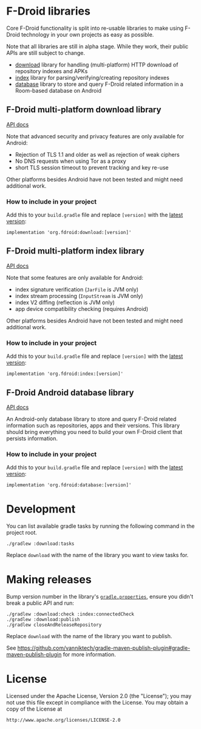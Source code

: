 # F-Droid libraries

Core F-Droid functionality is split into re-usable libraries
to make using F-Droid technology in your own projects as easy as possible.

Note that all libraries are still in alpha stage.
While they work, their public APIs are still subject to change.

* [download](libs/download) library for handling (multi-platform) HTTP download
  of repository indexes and APKs
* [index](libs/index) library for parsing/verifying/creating repository indexes
* [database](libs/database) library to store and query F-Droid related information
  in a Room-based database on Android

## F-Droid multi-platform download library

[API docs](https://fdroid.gitlab.io/fdroidclient/libs/download/)

Note that advanced security and privacy features are only available for Android:

* Rejection of TLS 1.1 and older as well as rejection of weak ciphers
* No DNS requests when using Tor as a proxy
* short TLS session timeout to prevent tracking and key re-use

Other platforms besides Android have not been tested and might need additional work.

### How to include in your project

Add this to your `build.gradle` file
and replace `[version]` with the [latest version](download/index/gradle.properties):

    implementation 'org.fdroid:download:[version]'

## F-Droid multi-platform index library

[API docs](https://fdroid.gitlab.io/fdroidclient/libs/index/)

Note that some features are only available for Android:

   * index signature verification (`JarFile` is JVM only)
   * index stream processing (`InputStream` is JVM only)
   * index V2 diffing (reflection is JVM only)
   * app device compatibility checking (requires Android)

Other platforms besides Android have not been tested and might need additional work.

### How to include in your project

Add this to your `build.gradle` file
and replace `[version]` with the [latest version](libs/index/gradle.properties):

    implementation 'org.fdroid:index:[version]'

## F-Droid Android database library

[API docs](https://fdroid.gitlab.io/fdroidclient/libs/database/)

An Android-only database library to store and query F-Droid related information
such as repositories, apps and their versions.
This library should bring everything you need to build your own F-Droid client
that persists information.

### How to include in your project

Add this to your `build.gradle` file
and replace `[version]` with the [latest version](libs/database/gradle.properties):

    implementation 'org.fdroid:database:[version]'

# Development

You can list available gradle tasks by running the following command in the project root.

    ./gradlew :download:tasks

Replace `download` with the name of the library you want to view tasks for.

# Making releases

Bump version number in the library's [`gradle.properties`](gradle.properties),
ensure you didn't break a public API and run:

    ./gradlew :download:check :index:connectedCheck
    ./gradlew :download:publish
    ./gradlew closeAndReleaseRepository

Replace `download` with the name of the library you want to publish.

See https://github.com/vanniktech/gradle-maven-publish-plugin#gradle-maven-publish-plugin
for more information.

# License

Licensed under the Apache License, Version 2.0 (the "License");
you may not use this file except in compliance with the License.
You may obtain a copy of the License at

    http://www.apache.org/licenses/LICENSE-2.0
